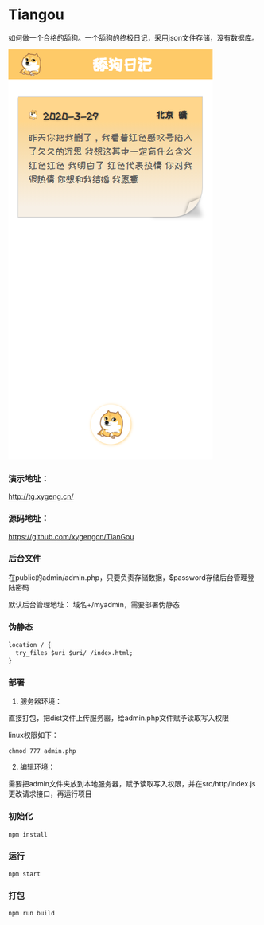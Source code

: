 # Tiangou

如何做一个合格的舔狗。一个舔狗的终极日记，采用json文件存储，没有数据库。

![](screenshot.png)



### 演示地址：

http://tg.xygeng.cn/



### 源码地址：

https://github.com/xygengcn/TianGou

### 后台文件

在public的admin/admin.php，只要负责存储数据，$password存储后台管理登陆密码

默认后台管理地址： 域名+/myadmin，需要部署伪静态

### 伪静态

```
location / {
  try_files $uri $uri/ /index.html;
}
```

### 部署

1. 服务器环境：

直接打包，把dist文件上传服务器，给admin.php文件赋予读取写入权限

linux权限如下：

```
chmod 777 admin.php
```

2. 编辑环境：

需要把admin文件夹放到本地服务器，赋予读取写入权限，并在src/http/index.js更改请求接口，再运行项目



### 初始化

```
npm install
```

### 运行
```
npm start
```

### 打包
```
npm run build
```





